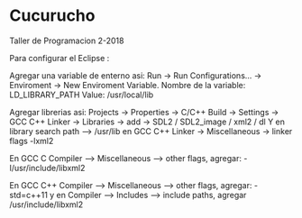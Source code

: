 # Cucurucho
Taller de Programacion 2-2018

Para configurar el Eclipse :

Agregar una variable de enterno asi:
Run -> Run Configurations... -> Enviroment -> New Enviroment Variable. 
	Nombre de la variable: LD_LIBRARY_PATH
	Value: /usr/local/lib

Agregar librerias asi:
	Projects -> Properties -> C/C++ Build -> Settings -> GCC C++ Linker -> Libraries -> add -> SDL2 / SDL2_image / xml2 / dl
	Y en library search path --> /usr/lib
	                                                  en GCC C++ Linker -> Miscellaneous -> linker flags -lxml2


En GCC C Compiler --> Miscellaneous --> other flags, agregar: -I/usr/include/libxml2
    

En GCC C++ Compiler --> Miscellaneous --> other flags, agregar: -std=c++11
y en 	   Compiler --> Includes --> include paths, agregar /usr/include/libxml2
